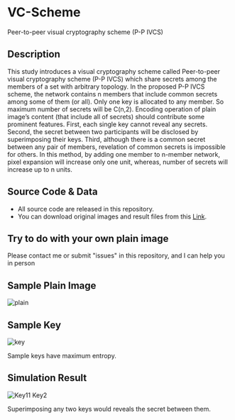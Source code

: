 # VC-Scheme
Peer-to-peer visual cryptography scheme (P-P IVCS)
## Description
This study introduces a visual cryptography scheme called Peer-to-peer visual cryptography scheme (P-P IVCS) which share secrets among the members of a set with arbitrary topology. In the proposed P-P IVCS scheme, the network contains n members that include common secrets among some of them (or all). Only one key is allocated to any member. So maximum number of secrets will be C(n,2). Encoding operation of plain image’s content (that include all of secrets) should contribute some prominent features. First, each single key cannot reveal any secrets. Second, the secret between two participants will be disclosed by superimposing their keys. Third, although there is a common secret between any pair of members, revelation of common secrets is impossible for others. In this method, by adding one member to n-member network, pixel expansion will increase only one unit, whereas, number of secrets will increase up to n units.
## Source Code & Data
* All source code are released in this repository.
* You can download original images and result files from this [Link](https://github.com/omidshafiei/VC-Scheme/blob/main/vcs_code.m).
## Try to do with your own plain image
Please contact me or submit "issues" in this repository, and I can help you in person
## Sample Plain Image
![plain](https://user-images.githubusercontent.com/74077380/99885532-d0f74480-2c4a-11eb-8844-361357572a83.png)
## Sample Key
![key](https://user-images.githubusercontent.com/74077380/99885536-d6ed2580-2c4a-11eb-9fdf-209099d2bea2.png)

Sample keys have maximum entropy.
## Simulation Result
![Key11 Key2](https://user-images.githubusercontent.com/74077380/99885538-dbb1d980-2c4a-11eb-8a1c-6f2d57f673f4.png)

Superimposing any two keys would reveals the secret between them.
